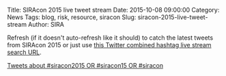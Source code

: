 Title:  SIRAcon 2015 live tweet stream
Date: 2015-10-08 09:00:00
Category: News
Tags: blog, risk, resource, siracon
Slug: siracon-2015-live-tweet-stream
Author: SIRA

Refresh (if it doesn't auto-refresh like it should) to catch the latest tweets from SIRAcon 2015 or just use [this Twitter combined hashtag live stream search URL](https://twitter.com/search?f=tweets&vertical=default&q=%23siracon2015%20OR%20%23siracon15%20OR%20%23siracon&src=typd).

<a class="twitter-timeline" href="https://twitter.com/search?q=%23siracon2015%20OR%20%23siracon15%20OR%20%23siracon" data-widget-id="652124788660563968">Tweets about #siracon2015 OR #siracon15 OR #siracon</a>
<script>!function(d,s,id){var js,fjs=d.getElementsByTagName(s)[0],p=/^http:/.test(d.location)?'http':'https';if(!d.getElementById(id)){js=d.createElement(s);js.id=id;js.src=p+"://platform.twitter.com/widgets.js";fjs.parentNode.insertBefore(js,fjs);}}(document,"script","twitter-wjs");</script>
